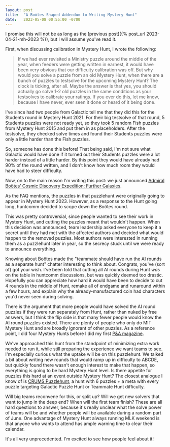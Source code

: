 ```yaml
---
layout: post
title:  "A Boötes Shaped Addendum to Writing Mystery Hunt"
date:   2023-05-08 00:55:00 -0700
---
```


I promise this will not be as long as the [previous post]({% post_url 2023-04-21-mh-2023 %}),
but I will assume you've read it.

First, when discussing calibration in Mystery Hunt, I wrote the following:

> If we had ever revisited a Ministry puzzle around the middle of the year, when feeders were getting
> written in earnest, it would have been very obvious that our difficulty
> calibration was off. But why would you solve a puzzle from an old Mystery Hunt,
> when there are a bunch of puzzles to testsolve for the upcoming Mystery Hunt?
> The clock is ticking, after all. Maybe the answer is that yes, you should
> actually go solve 1-2 old puzzles in the same conditions as your testsolves to
> calibrate your ratings. If you ever do this,
> let me know, because I have never, ever seen it done or heard of it being done.

I've since had two people from Galactic tell me that they did this for the Students round in
Mystery Hunt 2021. For their big testsolve of that round, 5 Students puzzles were not ready yet,
so they took 5 random Fish puzzles from Mystery Hunt 2015 and put them in as placeholders.
After the testsolve, they checked solve times and found their Students puzzles were only a little
harder than the Fish puzzles.

So, someone has done this before! That being said, I'm not sure what Galactic would have done
if it turned out their Students puzzles were a lot harder instead of a little harder. By this point
they would have already had 90% of the round written, and I don't know how much room they would have
had to steer difficulty.

Now, on to the main reason I'm writing this post: we just announced [Admiral Boötes’ Cosmic Discovery Expedition:
Further Galaxies](https://abcde.puzzlefactory.place/).

As the FAQ mentions, the puzzles in that puzzlehunt were originally going to appear in Mystery Hunt
2023. However, as a response to the Hunt going long, huntcomm decided to scope down the Boötes round.

This was pretty controversial, since people wanted to see their work in Mystery Hunt, and cutting the
puzzles meant that wouldn't happen. When this decision was announced, team leadership asked everyone to
keep it a secret until they had met with the affected authors and decided what would happen to the
removed puzzles. Most authors were interested in running them as a puzzlehunt later in year, so the secrecy
stuck until we were ready to announce everything.

Knowing about Boötes made the "teammate should have run the AI rounds as a separate hunt" chatter
interesting to think about. Congrats, you've (sort of) got your wish.
I've been told that cutting all AI rounds during Hunt *was* on the table
in huntcomm discussions, but was quickly deemed too drastic. Hopefully you can appreciate how hard it
would have been to decide to cut 4 rounds in the middle of Hunt, remake all of endgame and runaround
within a few hours, and explain why the already-manufactured coin had characters you'd never seen
during solving.

There is the argument that more people would have solved the AI round puzzles if they were run separately
from Hunt, rather than nuked by free answers, but I think the flip side is that many fewer people would
know the AI round puzzles existed. There are plenty of people who only do MIT Mystery Hunt and are
broadly ignorant of other puzzles. As a reference point, I did four Mystery Hunts before
I did my first [P&A magazine](https://pandamagazine.com/).

We've approached this hunt from
the standpoint of minimizing extra work needed to run it, while still preparing the experience we want
teams to see.
I'm especially curious what the uptake will be on this puzzlehunt. We talked a bit about writing
new rounds that would ramp up in difficulty to ABCDE, but quickly found there wasn't enough interest
to make that happen, so everything is going to be hard Mystery Hunt level. Is there appetite for puzzles
this hard at an event outside Mystery Hunt? The closest analogue I know of is
[CRUMS Puzzlehunt](https://crumspuzzlehunt.com/), a hunt with 6 puzzles + a meta with every puzzle
targeting Galactic Puzzle Hunt or Teammate Hunt difficulty.

Will big teams reconvene for this, or split up? Will we get new solvers that want to jump in the deep end? When will
the first team finish? These are all hard questions to answer, because it's really unclear what the solve
power of teams will be and whether people will be available during a random part of June. One advantage
of Mystery Hunt always running MLK weekend is that anyone who wants to attend has ample warning time to
clear their calendar.

It's all very unprecedented. I'm excited to see how people feel about it!
